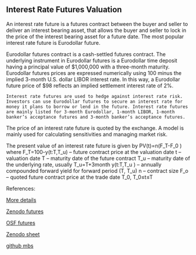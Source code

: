 ## Interest Rate Futures Valuation
   
An interest rate future is a futures contract between the buyer and seller to deliver an interest bearing asset, that allows the buyer and seller to lock in the price of the interest bearing asset for a future date. The most popular interest rate future is Eurodollar future.

Eurodollar futures contract is a cash-settled futures contract. The underlying instrument in Eurodollar futures is a Eurodollar time deposit having a principal value of $1,000,000 with a three-month maturity. Eurodollar futures prices are expressed numerically using 100 minus the implied 3-month U.S. dollar LIBOR interest rate. In this way, a Eurodollar future price of $98 reflects an implied settlement interest rate of 2%.

	Interest rate futures are used to hedge against interest rate risk. Investors can use Eurodollar futures to secure an interest rate for money it plans to borrow or lend in the future. Interest rate futures are mainly listed for 3-month Eurodollar, 1-month LIBOR, 1-month banker’s acceptance futures and 3-month banker’s acceptance futures.


The price of an interest rate future is quoted by the exchange. A model is mainly used for calculating sensitivities and managing market risk.

The present value of an interest rate future is given by
PV(t)=n(F_T-F_0 )
where
	F_T=100-y(t:T,T_u) – future contract price at the valuation date
	t – valuation date
	T – maturity date of the future contract
	T_u – maturity date of the underlying rate, usually T_u=T+3month
	y(t:T,T_u ) – annually compounded forward yield for forward period (T, T_u)
	n – contract size
	F_o – quoted future contract price at the trade date T_0, T_0≤t≤T





References:

   
[More details](./IrFuture-34.pdf)
   
[Zenodo futures](https://zenodo.org/record/5771055/files/Zenodo-IrFuture.pdf)
   
[OSF futures](https://osf.io/j9apv/download)

[Zenodo sheet](https://zenodo.org/record/6548879)

[github mbs](https://github.com/cfrm17/DigitalAdjustments)

